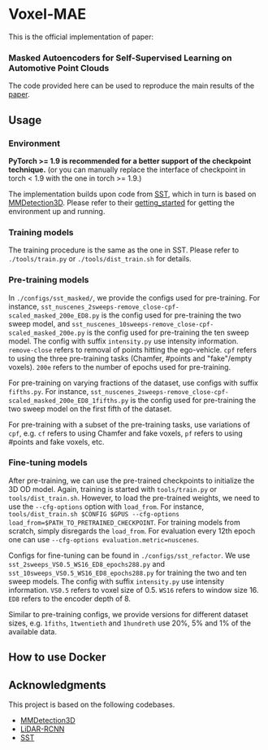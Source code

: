 # Voxel-MAE

This is the official implementation of paper:

### Masked Autoencoders for Self-Supervised Learning on Automotive Point Clouds
The code provided here can be used to reproduce the main results of the [paper](https://arxiv.org/abs/2207.00531).

## Usage
### Environment
**PyTorch >= 1.9 is recommended for a better support of the checkpoint technique.**
(or you can manually replace the interface of checkpoint in torch < 1.9 with the one in torch >= 1.9.)

The implementation builds upon code from [SST](https://github.com/TuSimple/SST), which in turn is based on [MMDetection3D](https://github.com/open-mmlab/mmdetection3d). Please refer to their [getting_started](https://github.com/open-mmlab/mmdetection3d/blob/master/docs/en/getting_started.md) for getting the environment up and running.

### Training models
The training procedure is the same as the one in SST. Please refer to `./tools/train.py` or `./tools/dist_train.sh` for details.

### Pre-training models

In `./configs/sst_masked/`, we provide the configs used for pre-training. For instance, `sst_nuscenes_2sweeps-remove_close-cpf-scaled_masked_200e_ED8.py` is the config used for pre-training the two sweep model, and `sst_nuscenes_10sweeps-remove_close-cpf-scaled_masked_200e.py` is the config used for pre-training the ten sweep model. The config with suffix `intensity.py` use intensity information. `remove-close` refers to removal of points hitting the ego-vehicle. `cpf` refers to using the three pre-training tasks (Chamfer, #points and "fake"/empty voxels). `200e` refers to the number of epochs used for pre-training.

For pre-training on varying fractions of the dataset, use configs with suffix `fifths.py`. For instance, `sst_nuscenes_2sweeps-remove_close-cpf-scaled_masked_200e_ED8_1fifths.py` is the config used for pre-training the two sweep model on the first fifth of the dataset.

For pre-training with a subset of the pre-training tasks, use variations of `cpf`, e.g. `cf` refers to using Chamfer and fake voxels, `pf` refers to using #points and fake voxels, etc.


### Fine-tuning models

After pre-training, we can use the pre-trained checkpoints to initialize the 3D OD model. Again, training is started with `tools/train.py` or `tools/dist_train.sh`. However, to load the pre-trained weights, we need to use the `--cfg-options` option with `load_from`. For instance, `tools/dist_train.sh $CONFIG $GPUS --cfg-options load_from=$PATH_TO_PRETRAINED_CHECKPOINT`. For training models from scratch, simply disregards the `load_from`. For evaluation every 12th epoch one can use `--cfg-options evaluation.metric=nuscenes`.

Configs for fine-tuning can be found in `./configs/sst_refactor`. We use `sst_2sweeps_VS0.5_WS16_ED8_epochs288.py`  and `sst_10sweeps_VS0.5_WS16_ED8_epochs288.py` for training the two and ten sweep models. The config with suffix `intensity.py` use intensity information. `VS0.5` refers to voxel size of 0.5. `WS16` refers to window size 16. `ED8` refers to the encoder depth of 8.

Similar to pre-training configs, we provide versions for different dataset sizes, e.g. `1fiths`, `1twentieth` and `1hundreth` use 20%, 5% and 1% of the available data.

## How to use Docker

## Acknowledgments
This project is based on the following codebases.  

* [MMDetection3D](https://github.com/open-mmlab/mmdetection3d)
* [LiDAR-RCNN](https://github.com/TuSimple/LiDAR_RCNN)
* [SST](https://github.com/TuSimple/SST)
